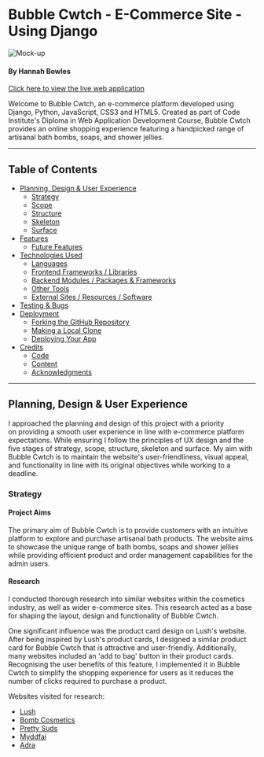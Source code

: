 # Bubble Cwtch - E-Commerce Site - Using Django

![Mock-up]()

#### **By Hannah Bowles**
[Click here to view the live web application](https://bubble-cwtch-7479c697eb91.herokuapp.com/)

Welcome to Bubble Cwtch, an e-commerce platform developed using Django, Python, JavaScript, CSS3 and HTML5. Created as part of Code Institute's Diploma in Web Application Development Course, Bubble Cwtch provides an online shopping experience featuring a handpicked range of artisanal bath bombs, soaps, and shower jellies.

- - -
## Table of Contents

- [Planning, Design & User Experience](#planning-design--user-experience)
    - [Strategy](#strategy)
    - [Scope](#scope)
    - [Structure](#structure)
    - [Skeleton](#skeleton)
    - [Surface](#surface)
- [Features](#features)
    - [Future Features](#future-features)
- [Technologies Used](#technologies-used)
    - [Languages](#languages)
    - [Frontend Frameworks / Libraries](#frontend-frameworks--libraries)
    - [Backend Modules / Packages & Frameworks](#backend-modules--packages--frameworks)
    - [Other Tools](#other-tools)
    - [External Sites / Resources / Software](#external-sites--resources--software)
- [Testing & Bugs](#testing--bugs)
- [Deployment](#deployment)
    - [Forking the GitHub Repository](#forking-the-github-repository)
    - [Making a Local Clone](#making-a-local-clone)
    - [Deploying Your App](#deploying-your-app)
- [Credits](#credits)
    - [Code](#code)
    - [Content](#content)
    - [Acknowledgments](#acknowledgments)


- - -

## Planning, Design & User Experience

I approached the planning and design of this project with a priority on providing a smooth user experience in line with e-commerce platform expectations. While ensuring I follow the principles of UX design and the five stages of strategy, scope, structure, skeleton and surface. My aim with Bubble Cwtch is to maintain the website's user-friendliness, visual appeal, and functionality in line with its original objectives while working to a deadline.

### Strategy

#### Project Aims

The primary aim of Bubble Cwtch is to provide customers with an intuitive platform to explore and purchase artisanal bath products. The website aims to showcase the unique range of bath bombs, soaps and shower jellies while providing efficient product and order management capabilities for the admin users.

#### Research

I conducted thorough research into similar websites within the cosmetics industry, as well as wider e-commerce sites. This research acted as a base for shaping the layout, design and functionality of Bubble Cwtch.

One significant influence was the product card design on Lush's website. After being inspired by Lush's product cards, I designed a similar product card for Bubble Cwtch that is attractive and user-friendly. Additionally, many websites included an 'add to bag' button in their product cards. Recognising the user benefits of this feature, I implemented it in Bubble Cwtch to simplify the shopping experience for users as it reduces the number of clicks required to purchase a product.

Websites visited for research:
- [Lush](https://www.lush.com/uk/en)
- [Bomb Cosmetics](https://bombcosmetics.co.uk/)
- [Pretty Suds](https://prettysuds.co.uk/)
- [Myddfai](https://myddfai.com/)
- [Adra](https://adrahome.com/)
